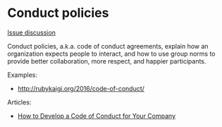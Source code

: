 # Conduct policies

[Issue discussion](https://github.com/joelparkerhenderson/social_network_plan/issues/23)

Conduct policies, a.k.a. code of conduct agreements, explain how an organization expects people to interact, and how to use group norms to provide better collaboration, more respect, and happier participants.

Examples:

* http://rubykaigi.org/2016/code-of-conduct/

Articles:

* [How to Develop a Code of Conduct for Your Company](https://www.thebalancecareers.com/code-of-conduct-1918088)

